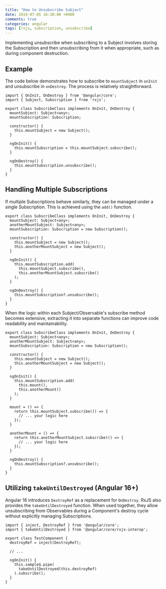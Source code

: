 ```yaml
---
title: "How to Unsubscribe Subject"
date: 2019-07-05 16:30:00 +0900
comments: true
categories: angular
tags: [rxjs, subscription, unsubscribe]
---
```



Implementing unsubscribe when subscribing to a Subject involves storing the Subscription and then unsubscribing from it when appropriate, such as during component destruction.

## Example

The code below demonstrates how to subscribe to `mountSubject` in `onInit` and unsubscribe in `onDestroy`. The process is relatively straightforward.

```tsx
import { OnInit, OnDestroy } from '@angular/core';
import { Subject, Subscription } from 'rxjs';

export class SubscribeClass implements OnInit, OnDestroy {
  mountSubject: Subject<any>;
  mountSubscription: Subscription;

  constructor() {
    this.mountSubject = new Subject();
  }

  ngOnInit() {
    this.mountSubscription = this.mountSubject.subscribe();
  }

  ngOnDestroy() {
    this.mountSubscription.unsubscribe();
  }
}
```

## Handling Multiple Subscriptions

If multiple Subscriptions behave similarly, they can be managed under a single Subscription. This is achieved using the `add()` function.

```tsx
export class SubscribeClass implements OnInit, OnDestroy {
  mountSubject: Subject<any>;
  anotherMountSubject: Subject<any>;
  mountSubscription: Subscription = new Subscription();

  constructor() {
    this.mountSubject = new Subject();
    this.anotherMountSubject = new Subject();
  }

  ngOnInit() {
    this.mountSubscription.add(
      this.mountSubject.subscribe(),
      this.anotherMountSubject.subscribe()
    );
  }

  ngOnDestroy() {
    this.mountSubscription?.unsubscribe();
  }
}
```

When the logic within each Subject/Observable's subscribe method becomes extensive, extracting it into separate functions can improve code readability and maintainability.

```tsx
export class SubscribeClass implements OnInit, OnDestroy {
  mountSubject: Subject<any>;
  anotherMountSubject: Subject<any>;
  mountSubscription: Subscription = new Subscription();

  constructor() {
    this.mountSubject = new Subject();
    this.anotherMountSubject = new Subject();
  }

  ngOnInit() {
    this.mountSubscription.add(
      this.mount(),
      this.anotherMount()
    );
  }

  mount = () => {
    return this.mountSubject.subscribe(() => {
      // ... your logic here
    });
  }

  anotherMount = () => {
    return this.anotherMountSubject.subscribe(() => {
      // ... your logic here
    });
  }

  ngOnDestroy() {
    this.mountSubscription?.unsubscribe();
  }
}
```

## Utilizing `takeUntilDestroyed` (Angular 16+)

Angular 16 introduces `DestroyRef` as a replacement for `OnDestroy`.  RxJS also provides the `takeUntilDestroyed` function. When used together, they allow unsubscribing from Observables during a Component's destroy cycle without explicitly managing Subscriptions.

```tsx
import { inject, DestroyRef } from '@angular/core';
import { takeUntilDestroyed } from '@angular/core/rxjs-interop';

export class TestComponent {
  destroyRef = inject(DestroyRef);

  // ...

  ngOnInit() {
    this.sample$.pipe(
      takeUntilDestroyed(this.destroyRef)
    ).subscribe();
  }
}
```